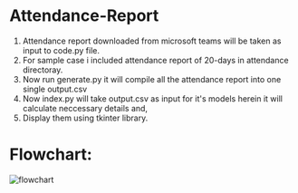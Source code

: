 # Attendance-Report

1. Attendance report downloaded from microsoft teams will be taken as input to code.py file.
2. For sample case i included attendance report of 20-days in attendance directoray.
3. Now run generate.py it will compile all the attendance report into one single output.csv
4. Now index.py will take output.csv as input for it's models herein it will calculate neccessary details and,
5. Display them using tkinter library.

# Flowchart:
![flowchart](https://user-images.githubusercontent.com/65413333/169803668-45a30cc5-0010-41a9-8c91-fdeb22e8f6d7.jpg)
